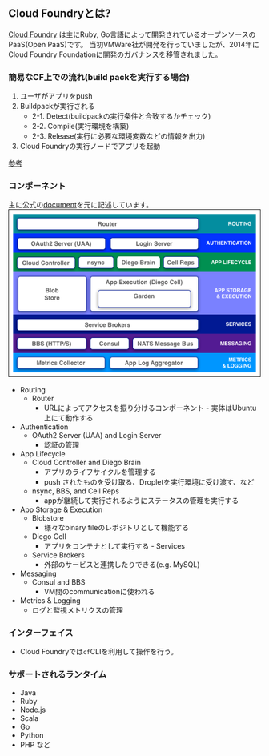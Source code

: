 ## Cloud Foundryとは?

[Cloud Foundry](https://www.cloudfoundry.org/) は主にRuby, Go言語によって開発されているオープンソースのPaaS(Open PaaS)です。
当初VMWare社が開発を行っていましたが、2014年にCloud Foundry Foundationに開発のガバナンスを移管されました。


### 簡易なCF上での流れ(build packを実行する場合)
1. ユーザがアプリをpush
2. Buildpackが実行される
    - 2-1. Detect(buildpackの実行条件と合致するかチェック)
    - 2-2. Compile(実行環境を構築)
    - 2-3. Release(実行に必要な環境変数などの情報を出力)
3. Cloud Foundryの実行ノードでアプリを起動

[参考](https://www.slideshare.net/jacopen/paas-for-beginners)


### コンポーネント
主に公式の[document](http://docs.cloudfoundry.org/concepts/architecture/index.html)を元に記述しています。
![architecture_block](img/cf_architecture_block.png)

- Routing
    - Router
        - URLによってアクセスを振り分けるコンポーネント - 実体はUbuntu上にて動作する
- Authentication
    - OAuth2 Server (UAA) and Login Server
        - 認証の管理
- App Lifecycle
    - Cloud Controller and Diego Brain
        - アプリのライフサイクルを管理する
        - push されたものを受け取る、Dropletを実行環境に受け渡す、など
    - nsync, BBS, and Cell Reps
        - appが継続して実行されるようにステータスの管理を実行する
- App Storage & Execution
    - Blobstore
        - 様々なbinary fileのレポジトリとして機能する
    - Diego Cell
        - アプリをコンテナとして実行する - Services
    - Service Brokers
        - 外部のサービスと連携したりできる(e.g. MySQL)
- Messaging
    - Consul and BBS
        - VM間のcommunicationに使われる
- Metrics & Logging
    - ログと監視メトリクスの管理


### インターフェイス
- Cloud Foundryでは`cf`CLIを利用して操作を行う。


### サポートされるランタイム
- Java
- Ruby
- Node.js
- Scala
- Go
- Python
- PHP
など

